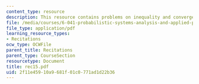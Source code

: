 ```yaml
---
content_type: resource
description: This resource contains problems on inequality and convergence in probability.
file: /media/courses/6-041-probabilistic-systems-analysis-and-applied-probability-spring-2006/2f11e45910a9681f01c0771ad1d22b36_rec15.pdf
file_type: application/pdf
learning_resource_types:
- Recitations
ocw_type: OCWFile
parent_title: Recitations
parent_type: CourseSection
resourcetype: Document
title: rec15.pdf
uid: 2f11e459-10a9-681f-01c0-771ad1d22b36
---
```

